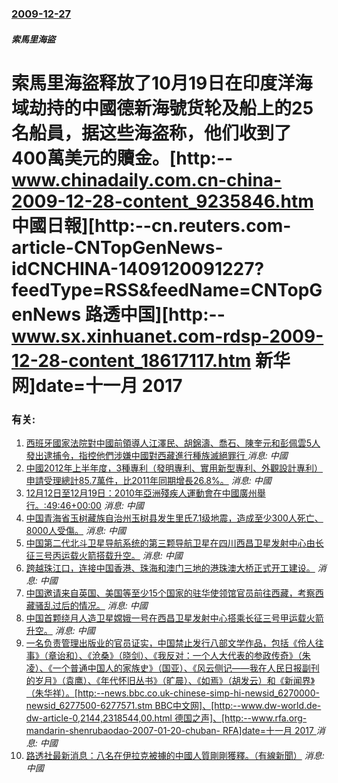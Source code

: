 ### [2009-12-27](/news/2009/12/27/index.md)

##### 索馬里海盜
# 索馬里海盜释放了10月19日在印度洋海域劫持的中國德新海號货轮及船上的25名船員，据这些海盗称，他们收到了400萬美元的贖金。[http:--www.chinadaily.com.cn-china-2009-12-28-content_9235846.htm 中國日報][http:--cn.reuters.com-article-CNTopGenNews-idCNCHINA-1409120091227?feedType=RSS&feedName=CNTopGenNews 路透中国][http:--www.sx.xinhuanet.com-rdsp-2009-12-28-content_18617117.htm 新华网]date=十一月 2017 




### 有关:

1. [ 西班牙國家法院對中國前領導人江澤民、胡錦濤、喬石、陳奎元和彭佩雲5人發出逮捕令，指控他們涉嫌中國對西藏進行種族滅絕罪行 ](/zh/news/2013/11/18/西班牙國家法院對中國前領導人江澤民-胡錦濤-喬石-陳奎元和彭佩雲5人發出逮捕令-指控他們涉嫌中國對西藏進行種族滅絕罪行.md) _消息: 中國_
2. [中國2012年上半年度，3種專利（發明專利、實用新型專利、外觀設計專利）申請受理總計85.7萬件，比2011年同期增長26.8%。](/zh/news/2012/07/30/中國2012年上半年度-3種專利-發明專利-實用新型專利-外觀設計專利-申請受理總計857萬件-比2011年同期增長2.md) _消息: 中國_
3. [ 12月12日至12月19日：2010年亞洲殘疾人運動會在中國廣州舉行。:49:46+00:00](/zh/news/2010/12/19/12月12日至12月19日-2010年亞洲殘疾人運動會在中國廣州舉行-49-46-00-00.md) _消息: 中國_
4. [ 中国青海省玉树藏族自治州玉树县发生里氏7.1级地震，造成至少300人死亡、8000人受傷。](/zh/news/2010/04/14/中国青海省玉树藏族自治州玉树县发生里氏71级地震-造成至少300人死亡-8000人受傷.md) _消息: 中國_
5. [ 中国第二代北斗卫星导航系统的第三颗导航卫星在四川西昌卫星发射中心由长征三号丙运载火箭搭载升空。](/zh/news/2010/01/17/中国第二代北斗卫星导航系统的第三颗导航卫星在四川西昌卫星发射中心由长征三号丙运载火箭搭载升空.md) _消息: 中國_
6. [跨越珠江口，连接中国香港、珠海和澳门三地的港珠澳大桥正式开工建设。](/zh/news/2009/12/15/跨越珠江口-连接中国香港-珠海和澳门三地的港珠澳大桥正式开工建设.md) _消息: 中國_
7. [中国邀请来自英国、美国等至少15个国家的驻华使领馆官员前往西藏，考察西藏骚乱过后的情况。](/zh/news/2008/03/28/中国邀请来自英国-美国等至少15个国家的驻华使领馆官员前往西藏-考察西藏骚乱过后的情况.md) _消息: 中國_
8. [中国首颗绕月人造卫星嫦娥一号在西昌卫星发射中心搭乘长征三号甲运载火箭升空。](/zh/news/2007/10/24/中国首颗绕月人造卫星嫦娥一号在西昌卫星发射中心搭乘长征三号甲运载火箭升空.md) _消息: 中國_
9. [一名负责管理出版业的官员证实，中国禁止发行八部文学作品，包括《伶人往事》（章诒和）、《沧桑》（晓剑）、《我反对：一个人大代表的参政传奇》（朱凌）、《一个普通中国人的家族史》（国亚）、《风云侧记——我在人民日报副刊的岁月》（袁鹰）、《年代怀旧丛书》（旷晨）、《如焉》（胡发云）和《新闻界》（朱华祥）。[http:--news.bbc.co.uk-chinese-simp-hi-newsid_6270000-newsid_6277500-6277571.stm BBC中文网]、[http:--www.dw-world.de-dw-article-0,2144,2318544,00.html 德国之声]、[http:--www.rfa.org-mandarin-shenrubaodao-2007-01-20-chuban- RFA]date=十一月 2017 ](/zh/news/2007/01/18/一名负责管理出版业的官员证实-中国禁止发行八部文学作品-包括-伶人往事-章诒和-沧桑-晓剑-我反对-一个人大.md) _消息: 中國_
10. [ 路透社最新消息：八名在伊拉克被擄的中國人質剛剛獲釋。（有線新聞）](/zh/news/2005/01/22/路透社最新消息-八名在伊拉克被擄的中國人質剛剛獲釋-有線新聞.md) _消息: 中國_
